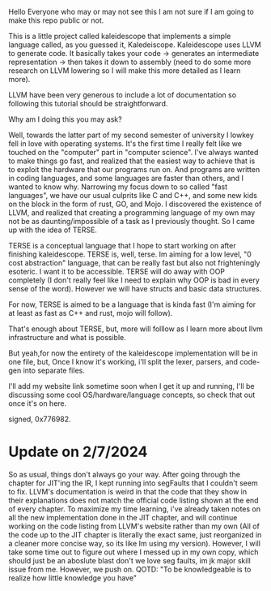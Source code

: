 Hello Everyone who may or may not see this I am not sure if I am going to make this repo public or not.

This is a little project called kaleidescope that implements a simple language called, as you guessed it, Kaledeiscope.
Kaleidescope uses LLVM to generate code. It basically takes your code -> generates an intermediate representation -> then takes it down to assembly (need to do some more research on LLVM lowering so I will make this more detailed as I learn more).

LLVM have been very generous to include a lot of documentation so following this tutorial should be straightforward.

Why am I doing this you may ask?

Well, towards the latter part of my second semester of university I lowkey fell in love with operating systems. It's the first time I really felt like we touched on the "computer" 
part in "computer science".
I've always wanted to make things go fast, and realized that the easiest way to achieve that is to exploit the hardware that our programs run on.
And programs are written in coding languages, and some languages are faster than others, and I wanted to know why. 
Narrowing my focus down to so called "fast languages", we have our usual culprits like C and C++, and some new kids on the block in the form of rust, GO, and Mojo.
I discovered the existence of LLVM, and realized that creating a programming language of my own may not be as daunting/impossible of a task as I previously thought.
So I came up with the idea of TERSE. 

TERSE is a conceptual language that I hope to start working on after finishing kaleidescope.
TERSE is, well, terse. Im aiming for a low level, "0 cost abstraction" language, that can be really fast but also not frighteningly esoteric. I want it to be accessible. 
TERSE will do away with OOP completely (I don't really feel like I need to explain why OOP is bad in every sense of the word). However we will have structs and basic data structures.

For now, TERSE is aimed to be a language that is kinda fast (I'm aiming for at least as fast as C++ and rust, mojo will follow). 

That's enough about TERSE, but, more will folllow as I learn more about llvm infrastructure and what is possible. 

But yeah,for now the entirety of the kaleidescope implementation will be in one file, but, Once I know it's working, i'll split the lexer, parsers, and code-gen into separate files.

I'll add my website link sometime soon when I get it up and running, I'll be discussing some cool OS/hardware/language concepts, so check that out once it's on here.

signed, 0x776982.


# Update on 2/7/2024
So as usual, things don't always go your way. After going through the chapter for JIT'ing the IR, I kept running into segFaults that I couldn't seem to fix. LLVM's documentation is weird in that the code that they show in their explanations does not match the official code listing shown at the end of every chapter. To maximize my time learning, i've already taken notes on all the new implementation done in the JIT chapter, and will continue working on the code listing from LLVM's website rather than my own (All of the code up to the JIT chapter is literally the exact same, just reorganized in a cleaner more concise way, so its like Im using my version). However, I will take some time out to figure out where I messed up in my own copy, which should just be an aboslute blast don't we love seg faults, im jk major skill issue from me. However, we push on. QOTD: "To be knowledgeable is to realize how little knowledge you have"
